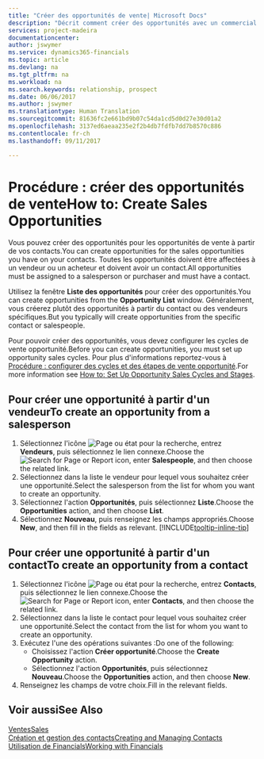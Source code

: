 ```yaml
---
title: "Créer des opportunités de vente| Microsoft Docs"
description: "Décrit comment créer des opportunités avec un commercial ou un contact dans Financials."
services: project-madeira
documentationcenter: 
author: jswymer
ms.service: dynamics365-financials
ms.topic: article
ms.devlang: na
ms.tgt_pltfrm: na
ms.workload: na
ms.search.keywords: relationship, prospect
ms.date: 06/06/2017
ms.author: jswymer
ms.translationtype: Human Translation
ms.sourcegitcommit: 81636fc2e661bd9b07c54da1cd5d0d27e30d01a2
ms.openlocfilehash: 3137ed6aeaa235e2f2b4db7fdfb7dd7b8570c886
ms.contentlocale: fr-ch
ms.lasthandoff: 09/11/2017

---
```

# <a name="how-to-create-sales-opportunities"></a><span data-ttu-id="30f3e-103">Procédure : créer des opportunités de vente</span><span class="sxs-lookup"><span data-stu-id="30f3e-103">How to: Create Sales Opportunities</span></span>
<span data-ttu-id="30f3e-104">Vous pouvez créer des opportunités pour les opportunités de vente à partir de vos contacts.</span><span class="sxs-lookup"><span data-stu-id="30f3e-104">You can create opportunities for the sales opportunities you have on your contacts.</span></span> <span data-ttu-id="30f3e-105">Toutes les opportunités doivent être affectées à un vendeur ou un acheteur et doivent avoir un contact.</span><span class="sxs-lookup"><span data-stu-id="30f3e-105">All opportunities must be assigned to a salesperson or purchaser and must have a contact.</span></span>

<span data-ttu-id="30f3e-106">Utilisez la fenêtre **Liste des opportunités** pour créer des opportunités.</span><span class="sxs-lookup"><span data-stu-id="30f3e-106">You can create opportunities from the **Opportunity List** window.</span></span> <span data-ttu-id="30f3e-107">Généralement, vous créerez plutôt des opportunités à partir du contact ou des vendeurs spécifiques.</span><span class="sxs-lookup"><span data-stu-id="30f3e-107">But you typically will create opportunities from the specific contact or salespeople.</span></span>

<span data-ttu-id="30f3e-108">Pour pouvoir créer des opportunités, vous devez configurer les cycles de vente opportunité.</span><span class="sxs-lookup"><span data-stu-id="30f3e-108">Before you can create opportunities, you must set up opportunity sales cycles.</span></span> <span data-ttu-id="30f3e-109">Pour plus d'informations reportez-vous à [Procédure : configurer des cycles et des étapes de vente opportunité](marketing-how-setup-opportunity-sales-cycles-stages.md).</span><span class="sxs-lookup"><span data-stu-id="30f3e-109">For more information see [How to: Set Up Opportunity Sales Cycles and Stages](marketing-how-setup-opportunity-sales-cycles-stages.md).</span></span>

## <a name="to-create-an-opportunity-from-a-salesperson"></a><span data-ttu-id="30f3e-110">Pour créer une opportunité à partir d'un vendeur</span><span class="sxs-lookup"><span data-stu-id="30f3e-110">To create an opportunity from a salesperson</span></span>
1. <span data-ttu-id="30f3e-111">Sélectionnez l'icône ![Page ou état pour la recherche](media/ui-search/search_small.png "icône Page ou état pour la recherche"), entrez **Vendeurs**, puis sélectionnez le lien connexe.</span><span class="sxs-lookup"><span data-stu-id="30f3e-111">Choose the ![Search for Page or Report](media/ui-search/search_small.png "Search for Page or Report icon") icon, enter **Salespeople**, and then choose the related link.</span></span>
2. <span data-ttu-id="30f3e-112">Sélectionnez dans la liste le vendeur pour lequel vous souhaitez créer une opportunité.</span><span class="sxs-lookup"><span data-stu-id="30f3e-112">Select the salesperson from the list for whom you want to create an opportunity.</span></span>
3. <span data-ttu-id="30f3e-113">Sélectionnez l'action **Opportunités**, puis sélectionnez **Liste**.</span><span class="sxs-lookup"><span data-stu-id="30f3e-113">Choose the **Opportunities** action, and then choose **List**.</span></span>
4. <span data-ttu-id="30f3e-114">Sélectionnez **Nouveau**, puis renseignez les champs appropriés.</span><span class="sxs-lookup"><span data-stu-id="30f3e-114">Choose **New**, and then fill in the fields as relevant.</span></span> [!INCLUDE[tooltip-inline-tip](includes/tooltip-inline-tip_md.md)]  



## <a name="to-create-an-opportunity-from-a-contact"></a><span data-ttu-id="30f3e-115">Pour créer une opportunité à partir d'un contact</span><span class="sxs-lookup"><span data-stu-id="30f3e-115">To create an opportunity from a contact</span></span>
1. <span data-ttu-id="30f3e-116">Sélectionnez l'icône ![Page ou état pour la recherche](media/ui-search/search_small.png "icône Page ou état pour la recherche"), entrez **Contacts**, puis sélectionnez le lien connexe.</span><span class="sxs-lookup"><span data-stu-id="30f3e-116">Choose the ![Search for Page or Report](media/ui-search/search_small.png "Search for Page or Report icon") icon, enter **Contacts**, and then choose the related link.</span></span>
2. <span data-ttu-id="30f3e-117">Sélectionnez dans la liste le contact pour lequel vous souhaitez créer une opportunité.</span><span class="sxs-lookup"><span data-stu-id="30f3e-117">Select the contact from the list for whom you want to create an opportunity.</span></span>
3. <span data-ttu-id="30f3e-118">Exécutez l'une des opérations suivantes :</span><span class="sxs-lookup"><span data-stu-id="30f3e-118">Do one of the following:</span></span>
   * <span data-ttu-id="30f3e-119">Choisissez l'action **Créer opportunité**.</span><span class="sxs-lookup"><span data-stu-id="30f3e-119">Choose the **Create Opportunity** action.</span></span>
   * <span data-ttu-id="30f3e-120">Sélectionnez l'action **Opportunités**, puis sélectionnez **Nouveau**.</span><span class="sxs-lookup"><span data-stu-id="30f3e-120">Choose the  **Opportunities** action, and then choose **New**.</span></span>
4. <span data-ttu-id="30f3e-121">Renseignez les champs de votre choix.</span><span class="sxs-lookup"><span data-stu-id="30f3e-121">Fill in the relevant fields.</span></span>

## <a name="see-also"></a><span data-ttu-id="30f3e-122">Voir aussi</span><span class="sxs-lookup"><span data-stu-id="30f3e-122">See Also</span></span>
[<span data-ttu-id="30f3e-123">Ventes</span><span class="sxs-lookup"><span data-stu-id="30f3e-123">Sales</span></span>](sales-manage-sales.md)  
[<span data-ttu-id="30f3e-124">Création et gestion des contacts</span><span class="sxs-lookup"><span data-stu-id="30f3e-124">Creating and Managing Contacts</span></span>](marketing-contacts.md)  
[<span data-ttu-id="30f3e-125">Utilisation de Financials</span><span class="sxs-lookup"><span data-stu-id="30f3e-125">Working with Financials</span></span>](ui-work-product.md)

